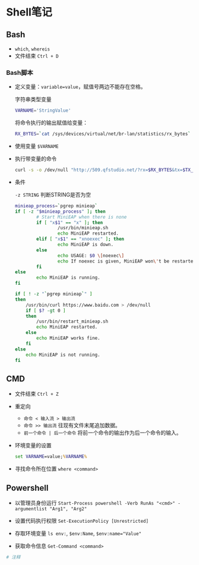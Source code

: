 # Shell笔记

## Bash

- `which`, `whereis`
- 文件结束 `Ctrl + D`

### Bash脚本

- 定义变量：`variable=value`，赋值号两边不能存在空格。

    字符串类型变量

    ```sh
    VARNAME='StringValue'
    ```

    将命令执行的输出赋值给变量：

    ```sh
    RX_BYTES=`cat /sys/devices/virtual/net/br-lan/statistics/rx_bytes`
    ```

- 使用变量 `$VARNAME`
- 执行带变量的命令

    ```sh
    curl -s -o /dev/null "http://509.qfstudio.net/?rx=$RX_BYTES&tx=$TX_BYTES&key=$KEY"
    ```

- 条件

    `-z STRING` 判断STRING是否为空

    ```sh
    minieap_process=`pgrep minieap`
    if [ -z "$minieap_process" ]; then
            # Start MiniEAP when there is none
            if [ "x$1" == "x" ]; then
                    /usr/bin/minieap.sh
                    echo MiniEAP restarted.
            elif [ "x$1" == "xnoexec" ]; then
                    echo MiniEAP is down.
            else
                    echo USAGE: $0 \[noexec\]
                    echo If noexec is given, MiniEAP won\'t be restarted.
            fi
    else
            echo MiniEAP is running.
    fi
    ```

    ```sh
    if [ ! -z "`pgrep minieap`" ]
    then
        /usr/bin/curl https://www.baidu.com > /dev/null
        if [ $? -gt 0 ]
        then
            /usr/bin/restart_minieap.sh
            echo MiniEAP restarted.
        else
            echo MiniEAP works fine.
        fi
    else
        echo MiniEAP is not running.
    fi
    ```

## CMD

- 文件结束 `Ctrl + Z`
- 重定向
  - `命令 < 输入流 > 输出流`
  - `命令 >> 输出流` 往现有文件末尾追加数据。
  - `前一个命令 | 后一个命令` 将前一个命令的输出作为后一个命令的输入。
- 环境变量的设置

    ```cmd
    set VARNAME=value;%VARNAME%
    ```

- 寻找命令所在位置 `where <command>`

## Powershell

- 以管理员身份运行 `Start-Process powershell -Verb RunAs "<cmd>" -argumentlist "Arg1", "Arg2"`

- 设置代码执行权限 `Set-ExecutionPolicy [Unrestricted]`
- 存取环境变量 `ls env:`, `$env:Name`, `$env:name="Value"`

- 获取命令信息 `Get-Command <command>`

```ps1
# 注释
```
